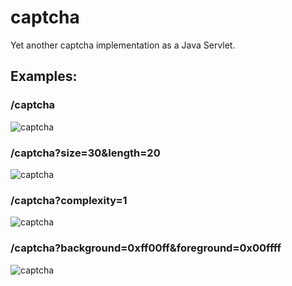# captcha

Yet another captcha implementation as a Java Servlet.

## Examples:

### /captcha
![captcha](https://www.toolip.gr/captcha)

### /captcha?size=30&length=20
![captcha](https://www.toolip.gr/captcha?size=48&length=20)

### /captcha?complexity=1
![captcha](http://www.toolip.gr/captcha?complexity=1)

### /captcha?background=0xff00ff&foreground=0x00ffff
![captcha](https://www.toolip.gr/captcha?background=0xff00ff&foreground=0x00ffff)
